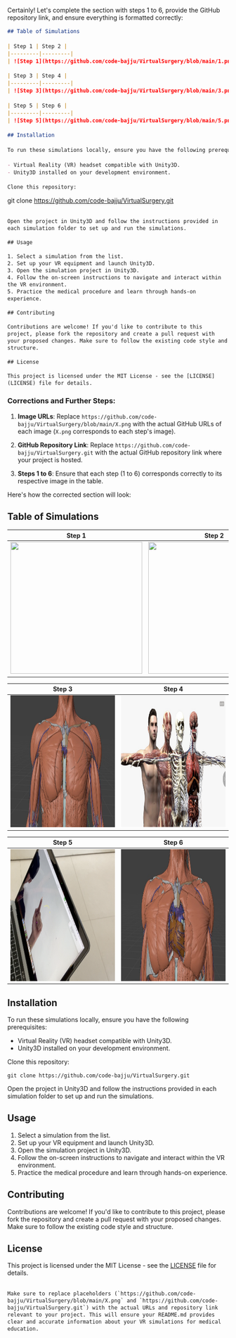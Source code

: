 Certainly! Let's complete the section with steps 1 to 6, provide the GitHub repository link, and ensure everything is formatted correctly:

```markdown
## Table of Simulations

| Step 1 | Step 2 |
|---------|---------|
| ![Step 1](https://github.com/code-bajju/VirtualSurgery/blob/main/1.png) | ![Step 2](https://github.com/code-bajju/VirtualSurgery/blob/main/2.png?raw=true) |

| Step 3 | Step 4 |
|---------|---------|
| ![Step 3](https://github.com/code-bajju/VirtualSurgery/blob/main/3.png?raw=true) | ![Step 4](https://github.com/code-bajju/VirtualSurgery/blob/main/4.png?raw=true) |

| Step 5 | Step 6 |
|---------|---------|
| ![Step 5](https://github.com/code-bajju/VirtualSurgery/blob/main/5.png?raw=true) | ![Step 6](https://github.com/code-bajju/VirtualSurgery/blob/main/6.png?raw=true) |

## Installation

To run these simulations locally, ensure you have the following prerequisites:

- Virtual Reality (VR) headset compatible with Unity3D.
- Unity3D installed on your development environment.

Clone this repository:

```
git clone https://github.com/code-bajju/VirtualSurgery.git
```

Open the project in Unity3D and follow the instructions provided in each simulation folder to set up and run the simulations.

## Usage

1. Select a simulation from the list.
2. Set up your VR equipment and launch Unity3D.
3. Open the simulation project in Unity3D.
4. Follow the on-screen instructions to navigate and interact within the VR environment.
5. Practice the medical procedure and learn through hands-on experience.

## Contributing

Contributions are welcome! If you'd like to contribute to this project, please fork the repository and create a pull request with your proposed changes. Make sure to follow the existing code style and structure.

## License

This project is licensed under the MIT License - see the [LICENSE](LICENSE) file for details.
```

### Corrections and Further Steps:

1. **Image URLs**: Replace `https://github.com/code-bajju/VirtualSurgery/blob/main/X.png` with the actual GitHub URLs of each image (`X.png` corresponds to each step's image).

2. **GitHub Repository Link**: Replace `https://github.com/code-bajju/VirtualSurgery.git` with the actual GitHub repository link where your project is hosted.

3. **Steps 1 to 6**: Ensure that each step (1 to 6) corresponds correctly to its respective image in the table.

Here's how the corrected section will look:


## Table of Simulations

| Step 1 | Step 2 |
|---------|---------|
| <img src="https://github.com/code-bajju/VirtualSurgery/blob/main/1.png?raw=true" width="300" height="300"> | <img src="https://github.com/code-bajju/VirtualSurgery/blob/main/3.png?raw=true" width="300" height="300"> |

| Step 3 | Step 4 |
|---------|---------|
| <img src="https://github.com/code-bajju/VirtualSurgery/blob/main/4.jpeg?raw=true" width="300" height="300"> | <img src="https://github.com/code-bajju/VirtualSurgery/blob/main/4.png?raw=true" width="300" height="300"> |

| Step 5 | Step 6 |
|---------|---------|
| <img src="https://github.com/code-bajju/VirtualSurgery/blob/main/5.png?raw=true" width="300" height="300"> | <img src="https://github.com/code-bajju/VirtualSurgery/blob/main/6.jpeg?raw=true" width="300" height="300"> |

## Installation

To run these simulations locally, ensure you have the following prerequisites:

- Virtual Reality (VR) headset compatible with Unity3D.
- Unity3D installed on your development environment.

Clone this repository:

```
git clone https://github.com/code-bajju/VirtualSurgery.git
```

Open the project in Unity3D and follow the instructions provided in each simulation folder to set up and run the simulations.

## Usage

1. Select a simulation from the list.
2. Set up your VR equipment and launch Unity3D.
3. Open the simulation project in Unity3D.
4. Follow the on-screen instructions to navigate and interact within the VR environment.
5. Practice the medical procedure and learn through hands-on experience.

## Contributing

Contributions are welcome! If you'd like to contribute to this project, please fork the repository and create a pull request with your proposed changes. Make sure to follow the existing code style and structure.

## License

This project is licensed under the MIT License - see the [LICENSE](LICENSE) file for details.
```

Make sure to replace placeholders (`https://github.com/code-bajju/VirtualSurgery/blob/main/X.png` and `https://github.com/code-bajju/VirtualSurgery.git`) with the actual URLs and repository link relevant to your project. This will ensure your README.md provides clear and accurate information about your VR simulations for medical education.